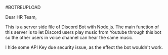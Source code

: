 #BOTREUPLOAD

Dear HR Team,

This is a server side file of Discord Bot with Node.js.
The main function of this server is to let Discord users play music from Youtube through this bot so the other users in voice channel can hear the same music.

I hide some API Key due security issue, as the effect the bot wouldn't work.
